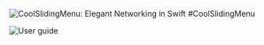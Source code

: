 ![CoolSlidingMenu: Elegant Networking in Swift](https://raw.githubusercontent.com/cba023/CoolSlidingMenu/master/CoolSlindingMenuLogo.png)
#CoolSlidingMenu


![User guide](https://raw.githubusercontent.com/cba023/CoolSlidingMenu/master/desc.gif)
